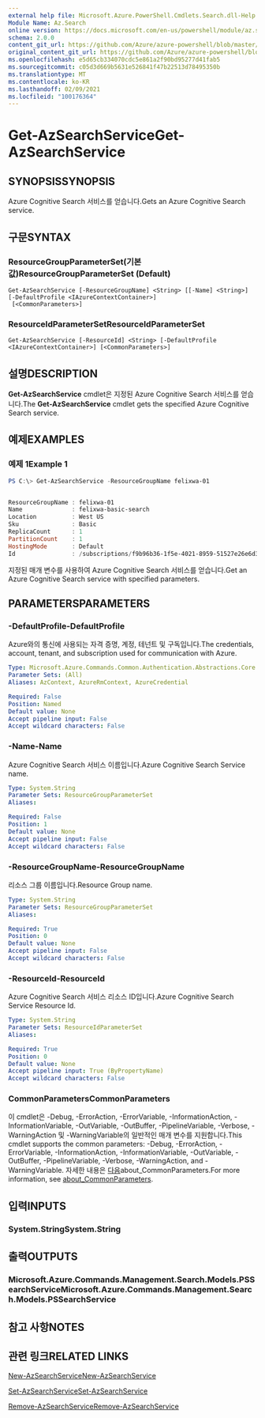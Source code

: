 ```yaml
---
external help file: Microsoft.Azure.PowerShell.Cmdlets.Search.dll-Help.xml
Module Name: Az.Search
online version: https://docs.microsoft.com/en-us/powershell/module/az.search/get-azsearchservice
schema: 2.0.0
content_git_url: https://github.com/Azure/azure-powershell/blob/master/src/Search/Search/help/Get-AzSearchService.md
original_content_git_url: https://github.com/Azure/azure-powershell/blob/master/src/Search/Search/help/Get-AzSearchService.md
ms.openlocfilehash: e5d65cb334070cdc5e861a2f90bd95277d41fab5
ms.sourcegitcommit: c05d3d669b5631e526841f47b22513d78495350b
ms.translationtype: MT
ms.contentlocale: ko-KR
ms.lasthandoff: 02/09/2021
ms.locfileid: "100176364"
---
```

# <span data-ttu-id="d81c8-101">Get-AzSearchService</span><span class="sxs-lookup"><span data-stu-id="d81c8-101">Get-AzSearchService</span></span>

## <span data-ttu-id="d81c8-102">SYNOPSIS</span><span class="sxs-lookup"><span data-stu-id="d81c8-102">SYNOPSIS</span></span>
<span data-ttu-id="d81c8-103">Azure Cognitive Search 서비스를 얻습니다.</span><span class="sxs-lookup"><span data-stu-id="d81c8-103">Gets an Azure Cognitive Search service.</span></span>

## <span data-ttu-id="d81c8-104">구문</span><span class="sxs-lookup"><span data-stu-id="d81c8-104">SYNTAX</span></span>

### <span data-ttu-id="d81c8-105">ResourceGroupParameterSet(기본값)</span><span class="sxs-lookup"><span data-stu-id="d81c8-105">ResourceGroupParameterSet (Default)</span></span>
```
Get-AzSearchService [-ResourceGroupName] <String> [[-Name] <String>] [-DefaultProfile <IAzureContextContainer>]
 [<CommonParameters>]
```

### <span data-ttu-id="d81c8-106">ResourceIdParameterSet</span><span class="sxs-lookup"><span data-stu-id="d81c8-106">ResourceIdParameterSet</span></span>
```
Get-AzSearchService [-ResourceId] <String> [-DefaultProfile <IAzureContextContainer>] [<CommonParameters>]
```

## <span data-ttu-id="d81c8-107">설명</span><span class="sxs-lookup"><span data-stu-id="d81c8-107">DESCRIPTION</span></span>
<span data-ttu-id="d81c8-108">**Get-AzSearchService** cmdlet은 지정된 Azure Cognitive Search 서비스를 얻습니다.</span><span class="sxs-lookup"><span data-stu-id="d81c8-108">The **Get-AzSearchService** cmdlet gets the specified Azure Cognitive Search service.</span></span>

## <span data-ttu-id="d81c8-109">예제</span><span class="sxs-lookup"><span data-stu-id="d81c8-109">EXAMPLES</span></span>

### <span data-ttu-id="d81c8-110">예제 1</span><span class="sxs-lookup"><span data-stu-id="d81c8-110">Example 1</span></span>
```powershell
PS C:\> Get-AzSearchService -ResourceGroupName felixwa-01


ResourceGroupName : felixwa-01
Name              : felixwa-basic-search
Location          : West US
Sku               : Basic
ReplicaCount      : 1
PartitionCount    : 1
HostingMode       : Default
Id                : /subscriptions/f9b96b36-1f5e-4021-8959-51527e26e6d3/resourceGroups/felixwa-01/providers/Microsoft.Search/searchServices/felixwa-basic-search
```

<span data-ttu-id="d81c8-111">지정된 매개 변수를 사용하여 Azure Cognitive Search 서비스를 얻습니다.</span><span class="sxs-lookup"><span data-stu-id="d81c8-111">Get an Azure Cognitive Search service with specified parameters.</span></span>

## <span data-ttu-id="d81c8-112">PARAMETERS</span><span class="sxs-lookup"><span data-stu-id="d81c8-112">PARAMETERS</span></span>

### <span data-ttu-id="d81c8-113">-DefaultProfile</span><span class="sxs-lookup"><span data-stu-id="d81c8-113">-DefaultProfile</span></span>
<span data-ttu-id="d81c8-114">Azure와의 통신에 사용되는 자격 증명, 계정, 테넌트 및 구독입니다.</span><span class="sxs-lookup"><span data-stu-id="d81c8-114">The credentials, account, tenant, and subscription used for communication with Azure.</span></span>

```yaml
Type: Microsoft.Azure.Commands.Common.Authentication.Abstractions.Core.IAzureContextContainer
Parameter Sets: (All)
Aliases: AzContext, AzureRmContext, AzureCredential

Required: False
Position: Named
Default value: None
Accept pipeline input: False
Accept wildcard characters: False
```

### <span data-ttu-id="d81c8-115">-Name</span><span class="sxs-lookup"><span data-stu-id="d81c8-115">-Name</span></span>
<span data-ttu-id="d81c8-116">Azure Cognitive Search 서비스 이름입니다.</span><span class="sxs-lookup"><span data-stu-id="d81c8-116">Azure Cognitive Search Service name.</span></span>

```yaml
Type: System.String
Parameter Sets: ResourceGroupParameterSet
Aliases:

Required: False
Position: 1
Default value: None
Accept pipeline input: False
Accept wildcard characters: False
```

### <span data-ttu-id="d81c8-117">-ResourceGroupName</span><span class="sxs-lookup"><span data-stu-id="d81c8-117">-ResourceGroupName</span></span>
<span data-ttu-id="d81c8-118">리소스 그룹 이름입니다.</span><span class="sxs-lookup"><span data-stu-id="d81c8-118">Resource Group name.</span></span>

```yaml
Type: System.String
Parameter Sets: ResourceGroupParameterSet
Aliases:

Required: True
Position: 0
Default value: None
Accept pipeline input: False
Accept wildcard characters: False
```

### <span data-ttu-id="d81c8-119">-ResourceId</span><span class="sxs-lookup"><span data-stu-id="d81c8-119">-ResourceId</span></span>
<span data-ttu-id="d81c8-120">Azure Cognitive Search 서비스 리소스 ID입니다.</span><span class="sxs-lookup"><span data-stu-id="d81c8-120">Azure Cognitive Search Service Resource Id.</span></span>

```yaml
Type: System.String
Parameter Sets: ResourceIdParameterSet
Aliases:

Required: True
Position: 0
Default value: None
Accept pipeline input: True (ByPropertyName)
Accept wildcard characters: False
```

### <span data-ttu-id="d81c8-121">CommonParameters</span><span class="sxs-lookup"><span data-stu-id="d81c8-121">CommonParameters</span></span>
<span data-ttu-id="d81c8-122">이 cmdlet은 -Debug, -ErrorAction, -ErrorVariable, -InformationAction, -InformationVariable, -OutVariable, -OutBuffer, -PipelineVariable, -Verbose, -WarningAction 및 -WarningVariable의 일반적인 매개 변수를 지원합니다.</span><span class="sxs-lookup"><span data-stu-id="d81c8-122">This cmdlet supports the common parameters: -Debug, -ErrorAction, -ErrorVariable, -InformationAction, -InformationVariable, -OutVariable, -OutBuffer, -PipelineVariable, -Verbose, -WarningAction, and -WarningVariable.</span></span> <span data-ttu-id="d81c8-123">자세한 내용은 [다음](http://go.microsoft.com/fwlink/?LinkID=113216)about_CommonParameters.</span><span class="sxs-lookup"><span data-stu-id="d81c8-123">For more information, see [about_CommonParameters](http://go.microsoft.com/fwlink/?LinkID=113216).</span></span>

## <span data-ttu-id="d81c8-124">입력</span><span class="sxs-lookup"><span data-stu-id="d81c8-124">INPUTS</span></span>

### <span data-ttu-id="d81c8-125">System.String</span><span class="sxs-lookup"><span data-stu-id="d81c8-125">System.String</span></span>

## <span data-ttu-id="d81c8-126">출력</span><span class="sxs-lookup"><span data-stu-id="d81c8-126">OUTPUTS</span></span>

### <span data-ttu-id="d81c8-127">Microsoft.Azure.Commands.Management.Search.Models.PSSearchService</span><span class="sxs-lookup"><span data-stu-id="d81c8-127">Microsoft.Azure.Commands.Management.Search.Models.PSSearchService</span></span>

## <span data-ttu-id="d81c8-128">참고 사항</span><span class="sxs-lookup"><span data-stu-id="d81c8-128">NOTES</span></span>

## <span data-ttu-id="d81c8-129">관련 링크</span><span class="sxs-lookup"><span data-stu-id="d81c8-129">RELATED LINKS</span></span>

[<span data-ttu-id="d81c8-130">New-AzSearchService</span><span class="sxs-lookup"><span data-stu-id="d81c8-130">New-AzSearchService</span></span>](./New-AzSearchService.md)

[<span data-ttu-id="d81c8-131">Set-AzSearchService</span><span class="sxs-lookup"><span data-stu-id="d81c8-131">Set-AzSearchService</span></span>](./Set-AzSearchService.md)

[<span data-ttu-id="d81c8-132">Remove-AzSearchService</span><span class="sxs-lookup"><span data-stu-id="d81c8-132">Remove-AzSearchService</span></span>](./Remove-AzSearchService.md)
